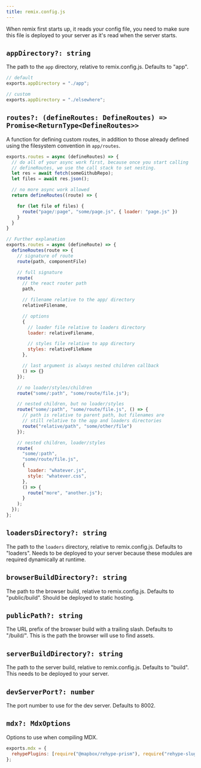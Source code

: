 ```yaml
---
title: remix.config.js
---
```


When remix first starts up, it reads your config file, you need to make sure this file is deployed to your server as it's read when the server starts.

## `appDirectory?: string`

The path to the `app` directory, relative to remix.config.js. Defaults to "app".

```js
// default
exports.appDirectory = "./app";

// custom
exports.appDirectory = "./elsewhere";
```

## `routes?: (defineRoutes: DefineRoutes) => Promise<ReturnType<DefineRoutes>>`

A function for defining custom routes, in addition to those already defined
using the filesystem convention in `app/routes`.

```js
exports.routes = async (defineRoutes) => {
  // do all of your async work first, because once you start calling
  // defineRoutes, we use the call stack to set nesting.
  let res = await fetch(someGithubRepo);
  let files = await res.json();

  // no more async work allowed
  return defineRoutes((route) => {

    for (let file of files) {
      route("page/:page", "some/page.js", { loader: "page.js" })
    }
  }
}

// Further explanation
exports.routes = async (defineRoute) => {
  defineRoutes(route => {
    // signature of route
    route(path, componentFile)

    // full signature
    route(
      // the react router path
      path,

      // filename relative to the app/ directory
      relativeFilename,

      // options
      {
        // loader file relative to loaders directory
        loader: relativeFilename,

        // styles file relative to app directory
        styles: relativeFileName
      },

      // last argument is always nested children callback
      () => {}
    });

    // no loader/styles/children
    route("some/:path", "some/route/file.js");

    // nested children, but no loader/styles
    route("some/:path", "some/route/file.js", () => {
      // path is relative to parent path, but filenames are
      // still relative to the app and loaders directories
      route("relative/path", "some/other/file")
    });

    // nested children, loader/styles
    route(
      "some/:path",
      "some/route/file.js",
      {
        loader: "whatever.js",
        style: "whatever.css",
      },
      () => {
        route("more", "another.js");
      }
    );
  });
};
```

## `loadersDirectory?: string`

The path to the `loaders` directory, relative to remix.config.js. Defaults to "loaders". Needs to be deployed to your server because these modules are required dynamically at runtime.

## `browserBuildDirectory?: string`

The path to the browser build, relative to remix.config.js. Defaults to "public/build". Should be deployed to static hosting.

## `publicPath?: string`

The URL prefix of the browser build with a trailing slash. Defaults to "/build/". This is the path the browser will use to find assets.

## `serverBuildDirectory?: string`

The path to the server build, relative to remix.config.js. Defaults to "build". This needs to be deployed to your server.

## `devServerPort?: number`

The port number to use for the dev server. Defaults to 8002.

## `mdx?: MdxOptions`

Options to use when compiling MDX.

```js
exports.mdx = {
  rehypePlugins: [require("@mapbox/rehype-prism"), require("rehype-slug")]
};
```
